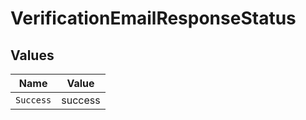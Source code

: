 # VerificationEmailResponseStatus


## Values

| Name      | Value     |
| --------- | --------- |
| `Success` | success   |